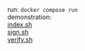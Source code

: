 run: `docker compose run`  
demonstration:  
[index.sh](index.sh)  
[sign.sh](sign.sh)  
[verify.sh](verify.sh)  
